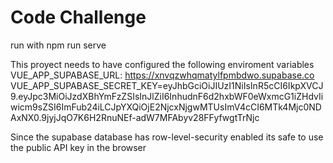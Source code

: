 # Code Challenge
 
run with npm run serve

This proyect needs to have configured the following enviroment variables
VUE_APP_SUPABASE_URL: https://xnvqzwhqmatylfpmbdwo.supabase.co
VUE_APP_SUPABASE_SECRET_KEY=eyJhbGciOiJIUzI1NiIsInR5cCI6IkpXVCJ9.eyJpc3MiOiJzdXBhYmFzZSIsInJlZiI6InhudnF6d2hxbWF0eWxmcG1iZHdvIiwicm9sZSI6ImFub24iLCJpYXQiOjE2NjcxNjgwMTUsImV4cCI6MTk4Mjc0NDAxNX0.9jyjJqO7K6H2RnuNEf-adW7MFAbyv28FFyfwgtTrNjc

Since the supabase database has row-level-security enabled its safe to use the public API key in the browser
